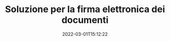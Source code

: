 ---
############################# Static ############################
layout: "product"
date: 2022-03-01T15:12:22
draft: false
#operation: 
#signaturetype: 
#fileformat: 
#productName: Java
lang: it
#productCode: java
#otherformats: 
#breadcrumb: Put  signature on  for Java
product: "Signature"
product_tag: "signature"

############################# Head ############################
head_title: ".NET, Java, API cloud e app per la firma di documenti online"
head_description: "Ottieni una soluzione completa per la firma elettronica dei documenti per .NET, Java e applicazioni basate su cloud. Firma formati di documenti comuni online utilizzando la semplice funzionalità di trascinamento della selezione"

############################# Header ############################
title: "Soluzione per la firma elettronica dei documenti"
description: "Firma documenti digitali e immagini su qualsiasi piattaforma utilizzando le nostre API flessibili e soluzioni basate su app per programmatori e utenti finali."

############################# APIs ###############################
apis:
  enable: true

  api:
    # api loop
    - title: "Le API GroupDocs.Signature High Code includono"
      link: "/signature/"
      label: "Visualizza tutte le API High Code"
      api_product:
        # api_product loop
        - link: "/signature/net/"
          img_alt: "GroupDocs.Signature for .NET"
          image: "/signature/groupdocs-signature-net.png"
          product: "GroupDocs.Signature for"
          platform: ".NET"
          content: "API .NET nativa per aggiungere, cercare e verificare i tipi di firma digitale più diffusi in Microsoft Office, PDF, immagini e vari altri formati nelle applicazioni .NET."

        # api_product loop
        - link: "/signature/java/"
          img_alt: "GroupDocs.Signature for Java"
          image: "/signature/groupdocs-signature-java.png"
          product: "GroupDocs.Signature for"
          platform: "Java"
          content: "Potenzia le applicazioni Java con funzionalità di firma elettronica per firmare digitalmente un'ampia gamma di documenti e immagini su qualsiasi sistema operativo con JDK installato."

        # api_product loop
        - link: "/signature/nodejs-java/"
          img_alt: "GroupDocs.Signature for Node.js via Java"
          image: "/signature/groupdocs-signature-nodejs.png"
          product: "GroupDocs.Signature for"
          platform: "Node.js"
          content: "La nostra soluzione Node.js estende le tue applicazioni aziendali con la firma digitale. Inserisci facilmente firme elettroniche su documenti e formati di immagine più diffusi."

    # api loop
    - title: "Le API GroupDocs.Signature Low Code includono"
      link: "https://products.groupdocs.cloud/signature"
      label: "Visualizza tutte le API a basso codice"
      api_product:
        # api_product loop
        - link: "https://products.groupdocs.cloud/signature/curl"
          img_alt: "GroupDocs.Signature Cloud for cURL"
          image: "https://www.groupdocs.cloud/templates/groupdocscloud/images/sdk/272x272/groupdocs_signature-for-curl.png"
          product: "GroupDocs.Signature"
          platform: "Cloud for cURL"
          content: "Lavora con l'API di firma del documento RESTful cURL per aggiungere e manipolare diversi tipi di firma in tutti i formati di documenti più diffusi, inclusi PDF, Word, Excel e immagini."

        # api_product loop
        - link: "https://products.groupdocs.cloud/signature/net"
          img_alt: "GroupDocs.Signature Cloud SDK for .NET"
          image: "https://www.groupdocs.cloud/templates/groupdocscloud/images/sdk/272x272/groupdocs_signature-for-net.png"
          product: "GroupDocs.Signature"
          platform: "Cloud SDK for .NET"
          content: "Utilizza facilmente l'API RESTful della firma elettronica con .NET SDK per gestire la firma digitale in una serie di formati di documenti all'interno delle applicazioni .NET."

        # api_product loop
        - link: "https://products.groupdocs.cloud/signature/java"
          img_alt: "GroupDocs.Signature Cloud SDK for Java"
          image: "https://www.groupdocs.cloud/templates/groupdocscloud/images/sdk/272x272/groupdocs_signature-for-java.png"
          product: "GroupDocs.Signature"
          platform: "Cloud SDK for Java"
          content: "Implementa funzionalità avanzate di firma dei documenti nelle tue applicazioni Java con l'SDK per la firma dei documenti appositamente progettato per Java."

    # api loop
    - title: "GroupDocs.Signature Nessuna app di codice include"
      link: "https://products.groupdocs.app/signature"
      label: "Visualizza tutte le app senza codice"
      api_product:
        # api_product loop
        - link: "https://products.groupdocs.app/signature/total"
          img_alt: "GroupDocs.Signature Total"
          image: "https://www.aspose.cloud/templates/asposeapp/images/products/logo/aspose_signature-app.png"
          product: "GroupDocs.Signature"
          platform: "Total"
          content: "Firma file Microsoft Word, Excel, PowerPoint, Visio e PDF con testo, immagine, codice a barre o codice QR."

        # api_product loop
        - link: "https://products.groupdocs.app/signature/docx"
          img_alt: "GroupDocs.Signature DOCX"
          image: "https://www.aspose.cloud/templates/groupdocsapp/images/products/logo/groupdocs_words-app.png"
          product: "GroupDocs.Signature"
          platform: "DOCX"
          content: "Firma digitalmente i documenti Word online direttamente dal tuo browser gratuitamente."

        # api_product loop
        - link: "https://products.groupdocs.app/signature/pdf"
          img_alt: "GroupDocs.Signature PDF"
          image: "https://www.aspose.cloud/templates/groupdocsapp/images/products/logo/groupdocs_pdf-app.png"
          product: "GroupDocs.Signature"
          platform: "PDF"
          content: "Firma elettronica dei file PDF utilizzando testo, immagine o codice a barre da qualsiasi browser web."

############################# Back to top ###############################
back_to_top:
  enable: true
---